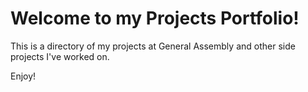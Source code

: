 # Welcome to my Projects Portfolio!

This is a directory of my projects at General Assembly and other side projects I've worked on.

Enjoy!
